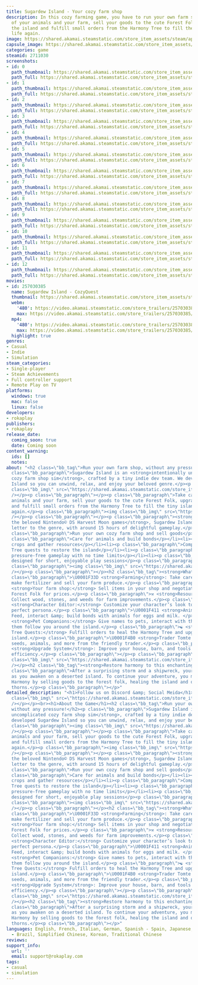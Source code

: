 ```yaml
---
title: Sugardew Island - Your cozy farm shop
description: In this cozy farming game, you have to run your own farm shop. Take care
  of your animals and your farm, sell your goods to the cute Forest Folk, upgrade
  the island and fulfill small orders from the Harmony Tree to fill the island with
  life again.
image: https://shared.akamai.steamstatic.com/store_item_assets/steam/apps/2711030/header.jpg?t=1732291719
capsule_image: https://shared.akamai.steamstatic.com/store_item_assets/steam/apps/2711030/capsule_231x87.jpg?t=1732291719
categories: game
steamid: 2711030
screenshots:
- id: 0
  path_thumbnail: https://shared.akamai.steamstatic.com/store_item_assets/steam/apps/2711030/ss_46c481a94cd0d2f2f7837737c22aa9e5957900dd.600x338.jpg?t=1732291719
  path_full: https://shared.akamai.steamstatic.com/store_item_assets/steam/apps/2711030/ss_46c481a94cd0d2f2f7837737c22aa9e5957900dd.1920x1080.jpg?t=1732291719
- id: 1
  path_thumbnail: https://shared.akamai.steamstatic.com/store_item_assets/steam/apps/2711030/ss_a79ef9517486b40687acc2616d7e78ad307569ec.600x338.jpg?t=1732291719
  path_full: https://shared.akamai.steamstatic.com/store_item_assets/steam/apps/2711030/ss_a79ef9517486b40687acc2616d7e78ad307569ec.1920x1080.jpg?t=1732291719
- id: 2
  path_thumbnail: https://shared.akamai.steamstatic.com/store_item_assets/steam/apps/2711030/ss_34c748440a909656326d3bb671ae98f2e73dfcc5.600x338.jpg?t=1732291719
  path_full: https://shared.akamai.steamstatic.com/store_item_assets/steam/apps/2711030/ss_34c748440a909656326d3bb671ae98f2e73dfcc5.1920x1080.jpg?t=1732291719
- id: 3
  path_thumbnail: https://shared.akamai.steamstatic.com/store_item_assets/steam/apps/2711030/ss_cbccaca746fd76944cc2ad37fb94a1dd0fed8eeb.600x338.jpg?t=1732291719
  path_full: https://shared.akamai.steamstatic.com/store_item_assets/steam/apps/2711030/ss_cbccaca746fd76944cc2ad37fb94a1dd0fed8eeb.1920x1080.jpg?t=1732291719
- id: 4
  path_thumbnail: https://shared.akamai.steamstatic.com/store_item_assets/steam/apps/2711030/ss_ce4db7e9f95135ce17455e3f5b6f69f5372e37a6.600x338.jpg?t=1732291719
  path_full: https://shared.akamai.steamstatic.com/store_item_assets/steam/apps/2711030/ss_ce4db7e9f95135ce17455e3f5b6f69f5372e37a6.1920x1080.jpg?t=1732291719
- id: 5
  path_thumbnail: https://shared.akamai.steamstatic.com/store_item_assets/steam/apps/2711030/ss_a59c30bd94797c75e57e5457a45477f6c41c1316.600x338.jpg?t=1732291719
  path_full: https://shared.akamai.steamstatic.com/store_item_assets/steam/apps/2711030/ss_a59c30bd94797c75e57e5457a45477f6c41c1316.1920x1080.jpg?t=1732291719
- id: 6
  path_thumbnail: https://shared.akamai.steamstatic.com/store_item_assets/steam/apps/2711030/ss_fa29899ca39a89ad30ab873de4514c2be0a505aa.600x338.jpg?t=1732291719
  path_full: https://shared.akamai.steamstatic.com/store_item_assets/steam/apps/2711030/ss_fa29899ca39a89ad30ab873de4514c2be0a505aa.1920x1080.jpg?t=1732291719
- id: 7
  path_thumbnail: https://shared.akamai.steamstatic.com/store_item_assets/steam/apps/2711030/ss_34fe8719ef656db1e6404ef16775530f99e2e274.600x338.jpg?t=1732291719
  path_full: https://shared.akamai.steamstatic.com/store_item_assets/steam/apps/2711030/ss_34fe8719ef656db1e6404ef16775530f99e2e274.1920x1080.jpg?t=1732291719
- id: 8
  path_thumbnail: https://shared.akamai.steamstatic.com/store_item_assets/steam/apps/2711030/ss_43cbfadd873ace68b1379f595248cb37d16e96b2.600x338.jpg?t=1732291719
  path_full: https://shared.akamai.steamstatic.com/store_item_assets/steam/apps/2711030/ss_43cbfadd873ace68b1379f595248cb37d16e96b2.1920x1080.jpg?t=1732291719
- id: 9
  path_thumbnail: https://shared.akamai.steamstatic.com/store_item_assets/steam/apps/2711030/ss_cf34a0b9c354bb85f0130b2a80dabde0f3a66179.600x338.jpg?t=1732291719
  path_full: https://shared.akamai.steamstatic.com/store_item_assets/steam/apps/2711030/ss_cf34a0b9c354bb85f0130b2a80dabde0f3a66179.1920x1080.jpg?t=1732291719
- id: 10
  path_thumbnail: https://shared.akamai.steamstatic.com/store_item_assets/steam/apps/2711030/ss_945ad3055e455d9c604387b58490fd7727a6fadc.600x338.jpg?t=1732291719
  path_full: https://shared.akamai.steamstatic.com/store_item_assets/steam/apps/2711030/ss_945ad3055e455d9c604387b58490fd7727a6fadc.1920x1080.jpg?t=1732291719
- id: 11
  path_thumbnail: https://shared.akamai.steamstatic.com/store_item_assets/steam/apps/2711030/ss_dd53a64d50826c9d2c97b0f56c67023aed0e7b13.600x338.jpg?t=1732291719
  path_full: https://shared.akamai.steamstatic.com/store_item_assets/steam/apps/2711030/ss_dd53a64d50826c9d2c97b0f56c67023aed0e7b13.1920x1080.jpg?t=1732291719
- id: 12
  path_thumbnail: https://shared.akamai.steamstatic.com/store_item_assets/steam/apps/2711030/ss_742bf4351d5b3effc523042b5d07554fa13e1f3c.600x338.jpg?t=1732291719
  path_full: https://shared.akamai.steamstatic.com/store_item_assets/steam/apps/2711030/ss_742bf4351d5b3effc523042b5d07554fa13e1f3c.1920x1080.jpg?t=1732291719
movies:
- id: 257030385
  name: Sugardew Island - CozyQuest
  thumbnail: https://shared.akamai.steamstatic.com/store_item_assets/steam/apps/257030385/24946e81bdf4f40831da87d2c1a8eb5cb54984fb/movie_600x337.jpg?t=1731585363
  webm:
    '480': https://video.akamai.steamstatic.com/store_trailers/257030385/movie480_vp9.webm?t=1731585363
    max: https://video.akamai.steamstatic.com/store_trailers/257030385/movie_max_vp9.webm?t=1731585363
  mp4:
    '480': https://video.akamai.steamstatic.com/store_trailers/257030385/movie480.mp4?t=1731585363
    max: https://video.akamai.steamstatic.com/store_trailers/257030385/movie_max.mp4?t=1731585363
  highlight: true
genres:
- Casual
- Indie
- Simulation
steam_categories:
- Single-player
- Steam Achievements
- Full controller support
- Remote Play on TV
platforms:
  windows: true
  mac: false
  linux: false
developers:
- rokaplay
publishers:
- rokaplay
release_date:
  coming_soon: true
  date: Coming soon
content_warning:
  ids: []
  notes:
about: "<h2 class=\"bb_tag\">Run your own farm shop, without any pressure!</h2><p
  class=\"bb_paragraph\">Sugardew Island is an <strong>intentionally uncomplicated
  cozy farm shop sim</strong>, crafted by a tiny indie dev team. We developed Sugardew
  Island so you can unwind, relax, and enjoy your beloved genre.</p><p class=\"bb_paragraph\"><img
  class=\"bb_img\" src=\"https://shared.akamai.steamstatic.com/store_item_assets/steam/apps/2711030/extras/SDI_Supercut2.gif?t=1732291719\"
  /></p><p class=\"bb_paragraph\"></p><p class=\"bb_paragraph\">Take care of your
  animals and your farm, sell your goods to the cute Forest Folk, upgrade your farm
  and fulfill small orders from the Harmony Tree to fill the tiny island with life
  again.</p><p class=\"bb_paragraph\"><img class=\"bb_img\" src=\"https://shared.akamai.steamstatic.com/store_item_assets/steam/apps/2711030/extras/SDI_Keyfeatures.jpg?t=1732291719\"
  /></p><p class=\"bb_paragraph\"></p><p class=\"bb_paragraph\"><strong>Inspired by
  the beloved Nintendo© DS Harvest Moon games</strong>, Sugardew Island is our love
  letter to the genre, with around 15 hours of delightful gameplay.</p><ul class=\"bb_ul\"><li><p
  class=\"bb_paragraph\">Run your own cozy farm shop and sell goods</p></li><li><p
  class=\"bb_paragraph\">Care for animals and build bonds</p></li><li><p class=\"bb_paragraph\">Grow
  crops and gather resources</p></li><li><p class=\"bb_paragraph\">Complete Harmony
  Tree quests to restore the island</p></li><li><p class=\"bb_paragraph\">Relaxing,
  pressure-free gameplay with no time limits</p></li><li><p class=\"bb_paragraph\">Also
  designed for short, enjoyable play sessions</p><p class=\"bb_paragraph\"></p></li></ul><p
  class=\"bb_paragraph\"><img class=\"bb_img\" src=\"https://shared.akamai.steamstatic.com/store_item_assets/steam/apps/2711030/extras/SDI_Shop5.gif?t=1732291719\"
  /></p><p class=\"bb_paragraph\"></p><h2 class=\"bb_tag\"><strong>What can you expect?</strong></h2><p
  class=\"bb_paragraph\">\U0001F33D <strong>Farming</strong>: Take care of your plants,
  make fertilizer and sell your farm produce.</p><p class=\"bb_paragraph\">\U0001F6D2
  <strong>Your farm shop:</strong> Sell items in your shop and negotiate with the
  Forest Folk for prices.</p><p class=\"bb_paragraph\">⚒️ <strong>Resource Gathering:</strong>
  Collect wood, stones, and weeds for farm improvements.</p><p class=\"bb_paragraph\">\U0001F9D1‍\U0001F3A8
  <strong>Character Editor:</strong> Customize your character’s look to create your
  perfect persona.</p><p class=\"bb_paragraph\">\U0001F411 <strong>Animals:</strong>
  Feed, interact &amp; build bonds with animals for eggs and milk. </p><p class=\"bb_paragraph\">\U0001F408
  <strong>Pet Companions:</strong> Give names to pets, interact with them, and let
  them follow you around the island.</p><p class=\"bb_paragraph\">☯️ <strong>Harmony
  Tree Quests:</strong> Fulfill orders to heal the Harmony Tree and upgrade the small
  island.</p><p class=\"bb_paragraph\">\U0001F4B0 <strong>Trader Tomte:</strong> Purchase
  seeds, animals, and more from the friendly trader.</p><p class=\"bb_paragraph\">\U0001F477\U0001F3FD‍♂️
  <strong>Upgrade System</strong>: Improve your house, barn, and tools to enhance
  efficiency.</p><p class=\"bb_paragraph\"></p><p class=\"bb_paragraph\"></p><p class=\"bb_paragraph\"><img
  class=\"bb_img\" src=\"https://shared.akamai.steamstatic.com/store_item_assets/steam/apps/2711030/extras/SDI_farm1.gif?t=1732291719\"
  /></p><h2 class=\"bb_tag\"><strong>Restore harmony to this enchanting world!</strong></h2><p
  class=\"bb_paragraph\">After a surprising storm and a shipwreck, your journey begins
  as you awaken on a deserted island. To continue your adventure, you must collect
  Harmony by selling goods to the forest folk, healing the island and overcoming the
  thorns.</p><p class=\"bb_paragraph\"></p>"
detailed_description: "<h1>Follow us on Discord &amp; Social Meida</h1><p><p class=\"bb_paragraph\"><img
  class=\"bb_img\" src=\"https://shared.akamai.steamstatic.com/store_item_assets/steam/apps/2711030/extras/SDI_Linktree_Image.jpg?t=1732291719\"
  /></p></p><br><h1>About the Game</h1><h2 class=\"bb_tag\">Run your own farm shop,
  without any pressure!</h2><p class=\"bb_paragraph\">Sugardew Island is an <strong>intentionally
  uncomplicated cozy farm shop sim</strong>, crafted by a tiny indie dev team. We
  developed Sugardew Island so you can unwind, relax, and enjoy your beloved genre.</p><p
  class=\"bb_paragraph\"><img class=\"bb_img\" src=\"https://shared.akamai.steamstatic.com/store_item_assets/steam/apps/2711030/extras/SDI_Supercut2.gif?t=1732291719\"
  /></p><p class=\"bb_paragraph\"></p><p class=\"bb_paragraph\">Take care of your
  animals and your farm, sell your goods to the cute Forest Folk, upgrade your farm
  and fulfill small orders from the Harmony Tree to fill the tiny island with life
  again.</p><p class=\"bb_paragraph\"><img class=\"bb_img\" src=\"https://shared.akamai.steamstatic.com/store_item_assets/steam/apps/2711030/extras/SDI_Keyfeatures.jpg?t=1732291719\"
  /></p><p class=\"bb_paragraph\"></p><p class=\"bb_paragraph\"><strong>Inspired by
  the beloved Nintendo© DS Harvest Moon games</strong>, Sugardew Island is our love
  letter to the genre, with around 15 hours of delightful gameplay.</p><ul class=\"bb_ul\"><li><p
  class=\"bb_paragraph\">Run your own cozy farm shop and sell goods</p></li><li><p
  class=\"bb_paragraph\">Care for animals and build bonds</p></li><li><p class=\"bb_paragraph\">Grow
  crops and gather resources</p></li><li><p class=\"bb_paragraph\">Complete Harmony
  Tree quests to restore the island</p></li><li><p class=\"bb_paragraph\">Relaxing,
  pressure-free gameplay with no time limits</p></li><li><p class=\"bb_paragraph\">Also
  designed for short, enjoyable play sessions</p><p class=\"bb_paragraph\"></p></li></ul><p
  class=\"bb_paragraph\"><img class=\"bb_img\" src=\"https://shared.akamai.steamstatic.com/store_item_assets/steam/apps/2711030/extras/SDI_Shop5.gif?t=1732291719\"
  /></p><p class=\"bb_paragraph\"></p><h2 class=\"bb_tag\"><strong>What can you expect?</strong></h2><p
  class=\"bb_paragraph\">\U0001F33D <strong>Farming</strong>: Take care of your plants,
  make fertilizer and sell your farm produce.</p><p class=\"bb_paragraph\">\U0001F6D2
  <strong>Your farm shop:</strong> Sell items in your shop and negotiate with the
  Forest Folk for prices.</p><p class=\"bb_paragraph\">⚒️ <strong>Resource Gathering:</strong>
  Collect wood, stones, and weeds for farm improvements.</p><p class=\"bb_paragraph\">\U0001F9D1‍\U0001F3A8
  <strong>Character Editor:</strong> Customize your character’s look to create your
  perfect persona.</p><p class=\"bb_paragraph\">\U0001F411 <strong>Animals:</strong>
  Feed, interact &amp; build bonds with animals for eggs and milk. </p><p class=\"bb_paragraph\">\U0001F408
  <strong>Pet Companions:</strong> Give names to pets, interact with them, and let
  them follow you around the island.</p><p class=\"bb_paragraph\">☯️ <strong>Harmony
  Tree Quests:</strong> Fulfill orders to heal the Harmony Tree and upgrade the small
  island.</p><p class=\"bb_paragraph\">\U0001F4B0 <strong>Trader Tomte:</strong> Purchase
  seeds, animals, and more from the friendly trader.</p><p class=\"bb_paragraph\">\U0001F477\U0001F3FD‍♂️
  <strong>Upgrade System</strong>: Improve your house, barn, and tools to enhance
  efficiency.</p><p class=\"bb_paragraph\"></p><p class=\"bb_paragraph\"></p><p class=\"bb_paragraph\"><img
  class=\"bb_img\" src=\"https://shared.akamai.steamstatic.com/store_item_assets/steam/apps/2711030/extras/SDI_farm1.gif?t=1732291719\"
  /></p><h2 class=\"bb_tag\"><strong>Restore harmony to this enchanting world!</strong></h2><p
  class=\"bb_paragraph\">After a surprising storm and a shipwreck, your journey begins
  as you awaken on a deserted island. To continue your adventure, you must collect
  Harmony by selling goods to the forest folk, healing the island and overcoming the
  thorns.</p><p class=\"bb_paragraph\"></p>"
languages: English, French, Italian, German, Spanish - Spain, Japanese, Portuguese
  - Brazil, Simplified Chinese, Korean, Traditional Chinese
reviews:
support_info:
  url: ''
  email: support@rokaplay.com
tags:
- casual
- simulation
---
```

